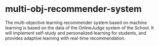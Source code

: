 # multi-obj-recommender-system
The multi-objective learning recommender system based on machine learning is based on the data of the OnlineJudge system of the School. It will implement self-study and personalized learning for students, and provides adaptive learning with real-time recommendation.




